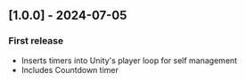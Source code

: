 ## [1.0.0] - 2024-07-05

### First release

- Inserts timers into Unity's player loop for self management
- Includes Countdown timer

